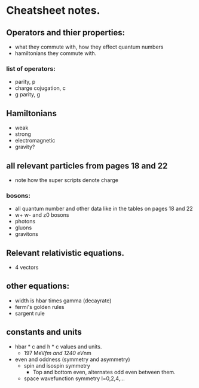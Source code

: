 # Cheatsheet notes.
## Operators and thier properties:
* what they commute with, how they effect quantum numbers
* hamiltonians they commute with.
### list of operators:
* parity, p
* charge cojugation, c
* g parity, g

## Hamiltonians
* weak
* strong
* electromagnetic
* gravity?

## all relevant particles from pages 18 and 22
* note how the super scripts denote charge

### bosons:
* all quantum number and other data like in the tables on pages 18 and 22
* w+ w- and z0 bosons 
* photons
* gluons
* gravitons

## Relevant relativistic equations.
* 4 vectors

## other equations:
* width is hbar times gamma (decayrate)
* fermi's golden rules
* sargent rule

## constants and units
* hbar * c and h * c values and units.
    * 197 MeV*fm and 1240 eV*nm 
* even and oddness (symmetry and asymmetry)
    * spin and isospin symmetry
        * Top and bottom even, alternates odd even between them.
    * space wavefunction symmetry l=0,2,4,...
